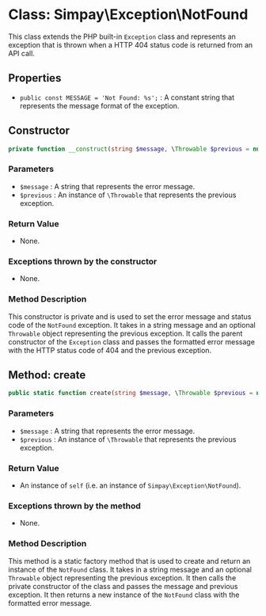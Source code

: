 # Class: Simpay\Exception\NotFound

This class extends the PHP built-in `Exception` class and represents an exception that is thrown when a HTTP 404 status code is returned from an API call.

## Properties
- `public const MESSAGE = 'Not Found: %s';` : A constant string that represents the message format of the exception.

## Constructor
```php
private function __construct(string $message, \Throwable $previous = null)
```

### Parameters
- `$message` : A string that represents the error message.
- `$previous` : An instance of `\Throwable` that represents the previous exception.

### Return Value
- None.

### Exceptions thrown by the constructor
- None.

### Method Description
This constructor is private and is used to set the error message and status code of the `NotFound` exception. It takes in a string message and an optional `Throwable` object representing the previous exception. It calls the parent constructor of the `Exception` class and passes the formatted error message with the HTTP status code of 404 and the previous exception.

## Method: create

```php
public static function create(string $message, \Throwable $previous = null): self
```

### Parameters
- `$message` : A string that represents the error message.
- `$previous` : An instance of `\Throwable` that represents the previous exception.

### Return Value
- An instance of `self` (i.e. an instance of `Simpay\Exception\NotFound`).

### Exceptions thrown by the method
- None.

### Method Description
This method is a static factory method that is used to create and return an instance of the `NotFound` class. It takes in a string message and an optional `Throwable` object representing the previous exception. It then calls the private constructor of the class and passes the message and previous exception. It then returns a new instance of the `NotFound` class with the formatted error message.